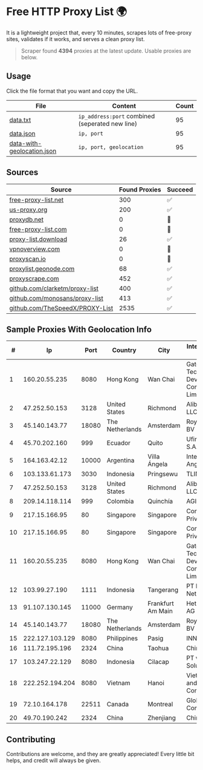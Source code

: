 
# Free HTTP Proxy List 🌍

It is a lightweight project that, every 10 minutes, scrapes lots of free-proxy sites, validates if it works, and serves a clean proxy list.


> Scraper found **4394** proxies at the latest update. Usable proxies are below.

## Usage

Click the file format that you want and copy the URL.


|File|Content|Count|
|----|-------|-----|
|[data.txt](https://raw.githubusercontent.com/themiralay/Proxy-List-World/master/data.txt)|`ip_address:port` combined (seperated new line)|95|
|[data.json](https://raw.githubusercontent.com/themiralay/Proxy-List-World/master/data.json)|`ip, port`|95|
|[data-with-geolocation.json](https://raw.githubusercontent.com/themiralay/Proxy-List-World/master/data-with-geolocation.json)|`ip, port, geolocation`|95|

## Sources

|Source|Found Proxies|Succeed|
|------|-------------|-------|
|[free-proxy-list.net](https://free-proxy-list.net)|300|✅|
|[us-proxy.org](https://www.us-proxy.org)|200|✅|
|[proxydb.net](http://proxydb.net)|0|🚫|
|[free-proxy-list.com](https://free-proxy-list.com/?page=&port=&type%5B%5D=http&type%5B%5D=https&up_time=0&search=Search)|0|🚫|
|[proxy-list.download](https://www.proxy-list.download/HTTP)|26|✅|
|[vpnoverview.com](https://vpnoverview.com/privacy/anonymous-browsing/free-proxy-servers)|0|🚫|
|[proxyscan.io](https://www.proxyscan.io)|0|🚫|
|[proxylist.geonode.com](https://proxylist.geonode.com/api/proxy-list?limit=300&page=1&sort_by=lastChecked&sort_type=desc&protocols=http,https)|68|✅|
|[proxyscrape.com](https://api.proxyscrape.com/v2/?request=displayproxies&protocol=http&timeout=10000&country=all&ssl=all&anonymity=all)|452|✅|
|[github.com/clarketm/proxy-list](https://raw.githubusercontent.com/clarketm/proxy-list/master/proxy-list-raw.txt)|400|✅|
|[github.com/monosans/proxy-list](https://raw.githubusercontent.com/monosans/proxy-list/main/proxies/http.txt)|413|✅|
|[github.com/TheSpeedX/PROXY-List](https://raw.githubusercontent.com/TheSpeedX/PROXY-List/master/http.txt)|2535|✅|


## Sample Proxies With Geolocation Info

|#|Ip|Port|Country|City|Internet Service Provider|
|-|--|----|-------|----|-------------------------|
|1|160.20.55.235|8080|Hong Kong|Wan Chai|Gateway Technology Development Company Limited|
|2|47.252.50.153|3128|United States|Richmond|Alibaba Cloud LLC|
|3|45.140.143.77|18080|The Netherlands|Amsterdam|RoyaleHosting BV|
|4|45.70.202.160|999|Ecuador|Quito|Ufinet Panama S.A.|
|5|164.163.42.12|10000|Argentina|Villa Ángela|Interret Villa Angela SRL|
|6|103.133.61.173|3030|Indonesia|Pringsewu|TLINK|
|7|47.252.50.153|3128|United States|Richmond|Alibaba Cloud LLC|
|8|209.14.118.114|999|Colombia|Quinchía|AGIS|
|9|217.15.166.95|80|Singapore|Singapore|Contabo Asia Private Limited|
|10|217.15.166.95|80|Singapore|Singapore|Contabo Asia Private Limited|
|11|160.20.55.235|8080|Hong Kong|Wan Chai|Gateway Technology Development Company Limited|
|12|103.99.27.190|1111|Indonesia|Tangerang|PT Lintas Network Solusi|
|13|91.107.130.145|11000|Germany|Frankfurt Am Main|Hetzner Online AG|
|14|45.140.143.77|18080|The Netherlands|Amsterdam|RoyaleHosting BV|
|15|222.127.103.129|8080|Philippines|Pasig|INNOVE|
|16|111.72.195.196|2324|China|Taohua|Chinanet|
|17|103.247.22.129|8080|Indonesia|Cilacap|PT wifian Solution|
|18|222.252.194.204|8080|Vietnam|Hanoi|VietNam Post and Telecom Corporation|
|19|72.10.164.178|22511|Canada|Montreal|GloboTech Communications|
|20|49.70.190.242|2324|China|Zhenjiang|Chinanet|



## Contributing

Contributions are welcome, and they are greatly appreciated! Every
little bit helps, and credit will always be given.


